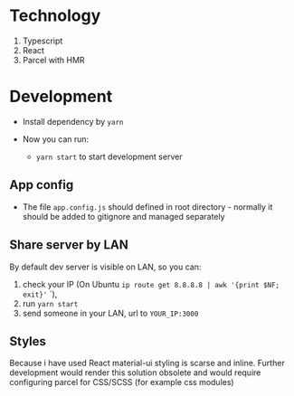 # Technology

1. Typescript
2. React
4. Parcel with HMR

# Development

- Install dependency by `yarn`
- Now you can run:

  - `yarn start` to start development server

## App config

- The file `app.config.js` should defined in root directory - normally it should be added to gitignore and managed separately 

## Share server by LAN

By default dev server is visible on LAN, so you can:

1. check your IP (On Ubuntu `ip route get 8.8.8.8 | awk '{print $NF; exit}'`
   `),
1. run `yarn start`
1. send someone in your LAN, url to `YOUR_IP:3000`


## Styles
Because i have used React material-ui styling is scarse and inline. Further development would render this solution obsolete and would require configuring parcel for CSS/SCSS (for example css modules)

